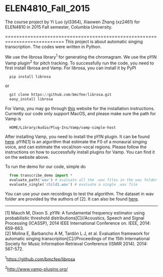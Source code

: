 # ELEN4810_Fall_2015
The course project by Yi Luo (yl3364), Xiaowen Zhang (xz2461) for ELEN4810 in 2015 Fall semester, Columbia University.

===========================================================================
This project is about automatic singing transcription. The codes were written in Python.   

We use the librosa library<sup>1</sup> for generating the chromagram. We use the pYIN Vamp plugin<sup>2</sup> for pitch tracking. To successfully run the code, you need to first install librosa and Vamp. For librosa, you can install it by PyPI
```
  pip install librosa
```
  
or   
```python
  git clone https://github.com/bmcfee/librosa.git
  easy_install librosa  
```

For Vamp, you may go through [this](https://code.soundsoftware.ac.uk/projects/vamp-plugin-sdk/wiki/Mtp1) website for the installation instructions. Currently our code only support MacOS, and please make sure the path for Vamp is   
```
  HOME/Library/Audio/Plug-Ins/Vamp/vamp-simple-host  
```
After installing Vamp, you need to install the pYIN plugin. It can be found [here](https://code.soundsoftware.ac.uk/projects/pyin). pYIN[1] is an algorithm that estimate the F0 of a monaural singing voice, and can estimate the vocal/non-vocal regions. Please follow the instructions on how to successfully install plugins for Vamp. You can find it on the website above.  


To run the demo for our code, simple do  
```python
  from transcribe_demo import *
  evaluate_path('wav') # evaluate all the .wav files in the wav folder
  evaluate_single('child1.wav') # evaluate a single .wav file  
```

You can use your own recordings to test the algorithm.  The dataset in wav folder are provided by the authors of [2]. It can also be found [here](http://www.atic.uma.es/ismir2014singing/).


----------------------------------------------------------------------------

[1] Mauch M, Dixon S. pYIN: A fundamental frequency estimator using probabilistic threshold distributions[C]//Acoustics, Speech and Signal Processing (ICASSP), 2014 IEEE International Conference on. IEEE, 2014: 659-663.  
[2] Molina E, Barbancho A M, Tardón L J, et al. Evaluation framework for automatic singing transcription[C]//Proceedings of the 15th International Society for Music Information Retrieval Conference (ISMIR 2014). 2014: 567-572.

<sup>1</sup>https://github.com/bmcfee/librosa  

<sup>2</sup>http://www.vamp-plugins.org/
